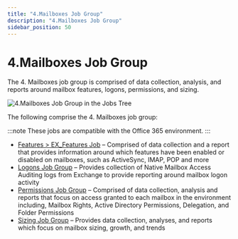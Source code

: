 ```yaml
---
title: "4.Mailboxes Job Group"
description: "4.Mailboxes Job Group"
sidebar_position: 50
---
```


# 4.Mailboxes Job Group

The 4. Mailboxes job group is comprised of data collection, analysis, and reports around mailbox
features, logons, permissions, and sizing.

![4.Mailboxes Job Group in the Jobs Tree](/img/product_docs/accessanalyzer/12.0/solutions/exchange/mailboxes/jobstree.webp)

The following comprise the 4. Mailboxes job group:

:::note
These jobs are compatible with the Office 365 environment.
:::


- [Features > EX_Features Job](/docs/accessanalyzer/12.0/solutions/exchange/mailboxes/ex_features.md) – Comprised of data collection and a report that
  provides information around which features have been enabled or disabled on mailboxes, such as
  ActiveSync, IMAP, POP and more
- [Logons Job Group](/docs/accessanalyzer/12.0/solutions/exchange/mailboxes/logons/overview.md) – Provides collection of Native Mailbox Access Auditing
  logs from Exchange to provide reporting around mailbox logon activity
- [Permissions Job Group](/docs/accessanalyzer/12.0/solutions/exchange/mailboxes/permissions/overview.md) – Comprised of data collection, analysis and
  reports that focus on access granted to each mailbox in the environment including, Mailbox Rights,
  Active Directory Permissions, Delegation, and Folder Permissions
- [Sizing Job Group](/docs/accessanalyzer/12.0/solutions/exchange/mailboxes/sizing/overview.md) – Provides data collection, analyses, and reports which
  focus on mailbox sizing, growth, and trends
